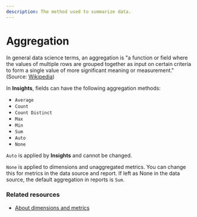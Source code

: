 ```yaml
---
description: The method used to summarize data.
---
```


# Aggregation

In general data science terms, an aggregation is "a function or field where the values of multiple rows are grouped together as input on certain criteria to form a single value of more significant meaning or measurement." (Source: [Wikipedia](https://en.wikipedia.org/wiki/Aggregate_function))

In **Insights**, fields can have the following aggregation methods:

* `Average`
* `Count`
* `Count Distinct`
* `Max`
* `Min`
* `Sum`
* `Auto`
* `None`

`Auto` is applied by **Insights** and cannot be changed.

`None` is applied to dimensions and unaggregated metrics. You can change this for metrics in the data source and report. If left as None in the data source, the default aggregation in reports is `Sum`.

### Related resources <a href="#related-resources" id="related-resources"></a>

* [About dimensions and metrics](broken-reference)
